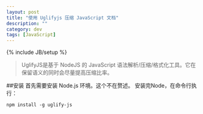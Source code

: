 ```yaml
---
layout: post
title: "使用 Uglifyjs 压缩 JavaScript 文档"
description: ""
category: dev
tags: [JavaScript]
---
```

{% include JB/setup %}

>UglifyJS是基于 NodeJS 的 JavaScript 语法解析/压缩/格式化工具。它在保留语义的同时会尽量提高压缩比率。

##安装
首先需要安装 Node.js 环境。这个不在赘述。
安装完Node，在命令行执行：

    npm install -g uglify-js